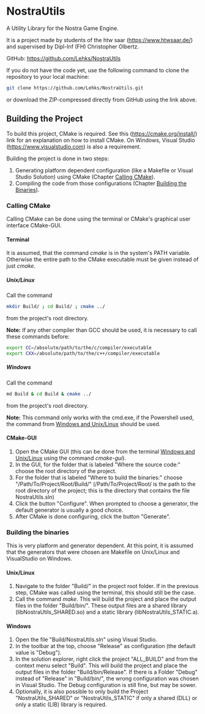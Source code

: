 # NostraUtils
A Utility Library for the Nostra Game Engine.

It is a project made by students of the htw saar (https://www.htwsaar.de/) and supervised by Dipl-Inf (FH) 
Christopher Olbertz.

GitHub: https://github.com/Lehks/NostraUtils

If you do not have the code yet, use the following command to clone the repository to your local
machine:  
```bash
git clone https://github.com/Lehks/NostraUtils.git
```` 
or download the ZIP-compressed directly from GitHub using the link above.

## Building the Project
To build this project, CMake is required. See this (https://cmake.org/install/) link for an explanation on how
to install CMake.
On Windows, Visual Studio (https://www.visualstudio.com) is also a requirement.

Building the project is done in two steps: 
1. Generating platform dependent configuration (like a Makefile or Visual Studio Solution) using CMake 
   (Chapter [Calling CMake](#Calling-CMake)).
2. Compiling the code from those configurations (Chapter [Building the Binaries](#Building-the-Binaries)).

### Calling CMake
Calling CMake can be done using the terminal or CMake's graphical user interface CMake-GUI.

#### Terminal 
It is assumed, that the command *cmake* is in the system's PATH variable. Otherwise the entire path to the
CMake executable must be given instead of just *cmake*.

##### Unix/Linux
Call the command 
```bash
mkdir Build/ ; cd Build/ ; cmake ../
``` 
from the project's root directory.

**Note:** If any other compiler than GCC should be used, it is necessary to call these commands before:  

```bash
export CC=/absolute/path/to/the/c/compiler/executable
export CXX=/absolute/path/to/the/c++/compiler/executable
```

##### Windows
Call the command 
```bash
md Build & cd Build & cmake ../
``` 
from the project's root directory.

**Note:** This command only works with the cmd.exe, if the Powershell used, the command from 
[Windows and Unix/Linux](#Windows-and-Unix/Linux) 
should be used.

#### CMake-GUI
1. Open the CMake GUI (this can be done from the terminal [Windows and Unix/Linux](#Windows-and-Unix/Linux) 
   using the command *cmake-gui*).
2. In the GUI, for the folder that is labeled "Where the source code:" choose the root directory of the 
   project.
3. For the folder that is labeled "Where to build the binaries:" choose "/Path/To/Project/Root/Build/" 
   (/Path/To/Project/Root/ is the path to the root directory of the project; this is the directory that 
   contains the file NostraUtils.sln)
4. Click the button "Configure". When prompted to choose a generator, the default generator is usually a good 
   choice.
5. After CMake is done configuring, click the button "Generate".

### Building the binaries
This is very platform and generator dependent. At this point, it is assumed that the generators that were 
chosen are Makefile on Unix/Linux and VisualStudio on Windows.

#### Unix/Linux
1. Navigate to the folder "Build/" in the project root folder. If in the previous step, CMake was called using 
   the terminal, this should still be the case.
2. Call the command *make*. This will build the project and place the output files in the folder "Build/bin/".
   These output files are a shared library (libNostraUtils_SHARED.so) and a static library 
   (libNostraUtils_STATIC.a).

#### Windows
1. Open the file "Build/NostraUtils.sln" using Visual Studio.
2. In the toolbar at the top, choose "Release" as configuration (the default value is "Debug").
3. In the solution explorer, right click the project "ALL_BUILD" and from the context menu select "Build". 
   This will build the project and place the output files in the folder "Build/bin/Release". If there is a 
   Folder "Debug" instead of "Release" in "Build/bin/", the wrong configuration was chosen in Visual Studio. 
   The Debug configuration is still fine, but may be sower.
4. Optionally, it is also possible to only build the Project "NostraUtils_SHARED" or "NostraUtils_STATIC" if 
   only a shared (DLL) or only a static (LIB) library is required.

